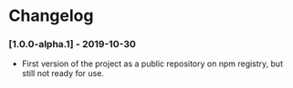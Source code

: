 # Changelog

### [1.0.0-alpha.1] - 2019-10-30

- First version of the project as a public repository on npm registry, but still not ready for use.

